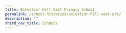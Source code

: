 ```yaml
---
title: Balestier Hill East Primary School
permalink: /school-histories/balestier-hill-east-pri/
description: ""
third_nav_title: Schools
---
```


